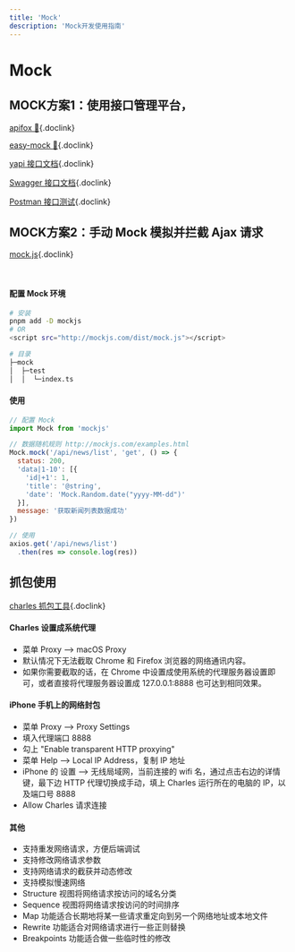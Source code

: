 ```yaml
---
title: 'Mock'
description: 'Mock开发使用指南'
---
```


# Mock




## MOCK方案1：使用接口管理平台，

[apifox 🌟](https://www.apifox.cn/?utm_source=zhihu&utm_medium=article_10001&utm_content=141425111){.doclink}

[easy-mock 🌟](https://mock.presstime.cn/){.doclink}

[yapi 接口文档](https://hellosean1025.github.io/yapi/documents/index.html){.doclink}

[Swagger 接口文档](https://swagger.io/){.doclink}

[Postman 接口测试](https://www.postman.com/){.doclink}




## MOCK方案2：手动 Mock 模拟并拦截 Ajax 请求

[mock.js](http://mockjs.com/){.doclink}

<br />


#### 配置 Mock 环境

```bash
# 安装
pnpm add -D mockjs
# OR
<script src="http://mockjs.com/dist/mock.js"></script>

# 目录
├─mock
│  ├─test
│  │  └─index.ts
```


#### 使用

```js
// 配置 Mock
import Mock from 'mockjs'

// 数据随机规则 http://mockjs.com/examples.html
Mock.mock('/api/news/list', 'get', () => {
  status: 200,
  'data|1-10': [{
    'id|+1': 1,
    'title': '@string',
    'date': 'Mock.Random.date("yyyy-MM-dd")'
  }],
  message: '获取新闻列表数据成功'
})

// 使用
axios.get('/api/news/list')
  .then(res => console.log(res))
```




## 抓包使用

[charles 抓包工具](https://www.charlesproxy.com/){.doclink}


#### Charles 设置成系统代理

- 菜单 Proxy –> macOS Proxy
- 默认情况下无法截取 Chrome 和 Firefox 浏览器的网络通讯内容。
- 如果你需要截取的话，在 Chrome 中设置成使用系统的代理服务器设置即可，或者直接将代理服务器设置成 127.0.0.1:8888 也可达到相同效果。


#### iPhone 手机上的网络封包

- 菜单 Proxy –> Proxy Settings
- 填入代理端口 8888
- 勾上 "Enable transparent HTTP proxying" 
- 菜单 Help –> Local IP Address，复制 IP 地址
- iPhone 的 设置 –> 无线局域网，当前连接的 wifi 名，通过点击右边的详情键，最下边 HTTP 代理切换成手动，填上 Charles 运行所在的电脑的 IP，以及端口号 8888
- Allow Charles 请求连接


#### 其他

- 支持重发网络请求，方便后端调试
- 支持修改网络请求参数
- 支持网络请求的截获并动态修改
- 支持模拟慢速网络
- Structure 视图将网络请求按访问的域名分类
- Sequence 视图将网络请求按访问的时间排序
- Map 功能适合长期地将某一些请求重定向到另一个网络地址或本地文件
- Rewrite 功能适合对网络请求进行一些正则替换
- Breakpoints 功能适合做一些临时性的修改
